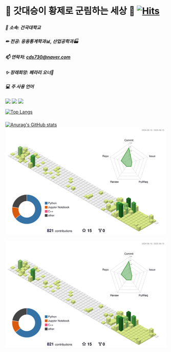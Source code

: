 # 👑 갓대승이 황제로 군림하는 세상 👑     [![Hits](https://hits.seeyoufarm.com/api/count/incr/badge.svg?url=https%3A%2F%2Fgithub.com%2FHaniibal730%2Fhit-counter&count_bg=%233D8EC8&title_bg=%23555555&icon=&icon_color=%23E7E7E7&title=HITS&edge_flat=false)](https://hits.seeyoufarm.com)
###
##### 🏫 소속: 건국대학교

##### ✏ 전공: 응용통계학과📊, 산업공학과🏭

##### 📫 연락처: cds730@naver.com

##### ✨ 장래희망: 페라리 오너🚗

###

##### 💻 주 사용 언어
![](https://img.shields.io/badge/Python-1D9FD7?style=for-the-badge&logo=python&logoColor=white)
![](https://img.shields.io/badge/Jupyter-F37626?style=for-the-badge&logo=Jupyter&logoColor=white)
![](https://img.shields.io/badge/MySQL-4479A1?style=for-the-badge&logo=MySQL&logoColor=white)


[![Top Langs](https://github-readme-stats.vercel.app/api/top-langs/?username=Hannibal730)](https://github.com/anuraghazra/github-readme-stats)
###
[![Anurag's GitHub stats](https://github-readme-stats.vercel.app/api?username=Hannibal730)](https://github.com/anuraghazra/github-readme-stats)
![](./profile-3d-contrib/profile-green-animate.svg)
![]()
![](./profile-3d-contrib/profile-green-animate.svg)
![]()
![]()

